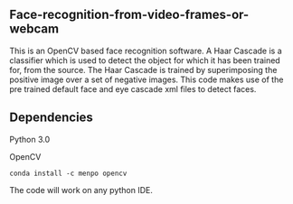 ## Face-recognition-from-video-frames-or-webcam

This is an OpenCV based face recognition software.
A Haar Cascade is a classifier which is used to detect the object for which it has been trained for, from the source. The Haar Cascade is trained by superimposing the positive image over a set of negative images. This code makes use of the pre trained default face and eye cascade xml files to detect faces. 

## Dependencies
Python 3.0


OpenCV 
```
conda install -c menpo opencv
```
The code will work on any python IDE.
